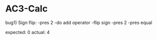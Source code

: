 # AC3-Calc

bug1) Sign flip:
-pres 2
-do add operator
-flip sign
-pres 2 
-pres equal

expected: 0
actual: 4